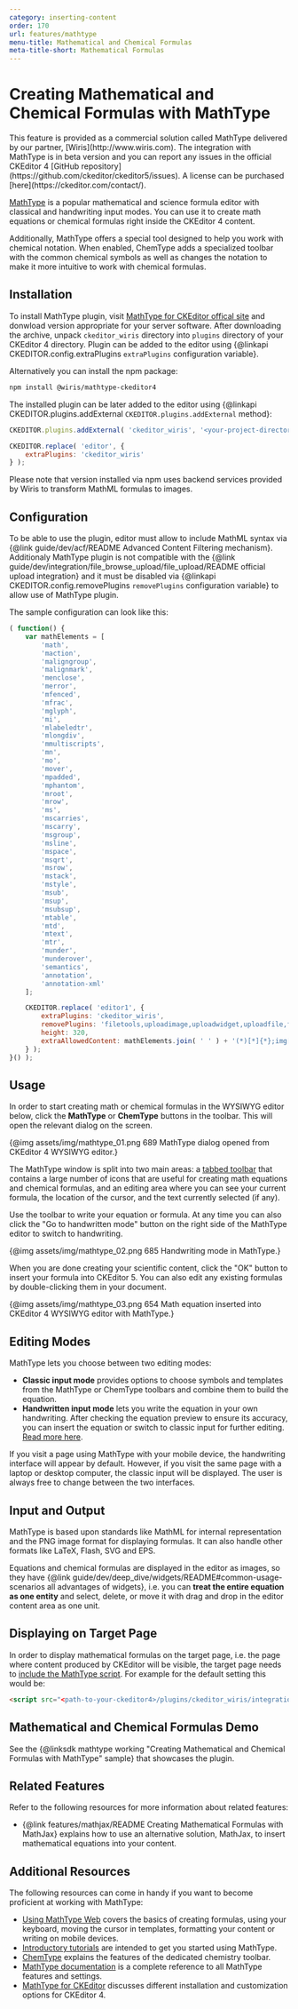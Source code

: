```yaml
---
category: inserting-content
order: 170
url: features/mathtype
menu-title: Mathematical and Chemical Formulas
meta-title-short: Mathematical Formulas
---
```

<!--
Copyright (c) 2003-2019, CKSource - Frederico Knabben. All rights reserved.
For licensing, see LICENSE.md.
-->

# Creating Mathematical and Chemical Formulas with MathType

<info-box info="">
	This feature is provided as a commercial solution called MathType delivered by our partner, [Wiris](http://www.wiris.com).
	The integration with MathType is in beta version and you can report any issues in the official CKEditor 4 [GitHub repository](https://github.com/ckeditor/ckeditor5/issues). A license can be purchased [here](https://ckeditor.com/contact/).
</info-box>

[MathType](http://www.wiris.com/en/mathtype) is a popular mathematical and science formula editor with classical and handwriting input modes. You can use it to create math equations or chemical formulas right inside the CKEditor 4 content.

Additionally, MathType offers a special tool designed to help you work with chemical notation. When enabled, ChemType adds a specialized toolbar with the common chemical symbols as well as changes the notation to make it more intuitive to work with chemical formulas.

## Installation

To install MathType plugin, visit [MathType for CKEditor offical site](https://docs.wiris.com/en/mathtype/mathtype_web/integrations/html/ckeditor) and donwload version appropriate for your server software. After downloading the archive, unpack `ckeditor_wiris` directory into `plugins` directory of your CKEditor 4 directory. Plugin can be added to the editor using {@linkapi CKEDITOR.config.extraPlugins `extraPlugins` configuration variable}.

Alternatively you can install the npm package:

```bash
npm install @wiris/mathtype-ckeditor4
```

The installed plugin can be later added to the editor using {@linkapi CKEDITOR.plugins.addExternal `CKEDITOR.plugins.addExternal` method}:

```javascript
CKEDITOR.plugins.addExternal( 'ckeditor_wiris', '<your-project-directory>/node_modules/@wiris/mathtype-ckeditor4/plugin.js' );

CKEDITOR.replace( 'editor', {
	extraPlugins: 'ckeditor_wiris'
} );
```

Please note that version installed via npm uses backend services provided by Wiris to transform MathML formulas to images.

## Configuration

To be able to use the plugin, editor must allow to include MathML syntax via {@link guide/dev/acf/README Advanced Content Filtering mechanism}. Additionaly MathType plugin is not compatible with the {@link guide/dev/integration/file_browse_upload/file_upload/README official upload integration} and it must be disabled via {@linkapi CKEDITOR.config.removePlugins `removePlugins` configuration variable} to allow use of MathType plugin.

The sample configuration can look like this:

```javascript
( function() {
	var mathElements = [
		'math',
		'maction',
		'maligngroup',
		'malignmark',
		'menclose',
		'merror',
		'mfenced',
		'mfrac',
		'mglyph',
		'mi',
		'mlabeledtr',
		'mlongdiv',
		'mmultiscripts',
		'mn',
		'mo',
		'mover',
		'mpadded',
		'mphantom',
		'mroot',
		'mrow',
		'ms',
		'mscarries',
		'mscarry',
		'msgroup',
		'msline',
		'mspace',
		'msqrt',
		'msrow',
		'mstack',
		'mstyle',
		'msub',
		'msup',
		'msubsup',
		'mtable',
		'mtd',
		'mtext',
		'mtr',
		'munder',
		'munderover',
		'semantics',
		'annotation',
		'annotation-xml'
	];

	CKEDITOR.replace( 'editor1', {
		extraPlugins: 'ckeditor_wiris',
		removePlugins: 'filetools,uploadimage,uploadwidget,uploadfile,filebrowser,easyimage',
		height: 320,
		extraAllowedContent: mathElements.join( ' ' ) + '(*)[*]{*};img[data-mathml,data-custom-editor,role](Wirisformula)'
	} );
}() );
```

## Usage

In order to start creating math or chemical formulas in the WYSIWYG editor below, click the **MathType** or **ChemType** buttons in the toolbar. This will open the relevant dialog on the screen.

{@img assets/img/mathtype_01.png 689 MathType dialog opened from CKEditor 4 WYSIWYG editor.}

The MathType window is split into two main areas: a [tabbed toolbar](https://docs.wiris.com/en/mathtype/mathtype_web/toolbar) that contains a large number of icons that are useful for creating math equations and chemical formulas, and an editing area where you can see your current formula, the location of the cursor, and the text currently selected (if any).

Use the toolbar to write your equation or formula. At any time you can also click the "Go to handwritten mode" button on the right side of the MathType editor to switch to handwriting.

{@img assets/img/mathtype_02.png 685 Handwriting mode in MathType.}

When you are done creating your scientific content, click the "OK" button to insert your formula into CKEditor 5. You can also edit any existing formulas by double-clicking them in your document.

{@img assets/img/mathtype_03.png 654 Math equation inserted into CKEditor 4 WYSIWYG editor with MathType.}

## Editing Modes

MathType lets you choose between two editing modes:
* **Classic input mode** provides options to choose symbols and templates from the MathType or ChemType toolbars and combine them to build the equation.
* **Handwritten input mode** lets you write the equation in your own handwriting. After checking the equation preview to ensure its accuracy, you can insert the equation or switch to classic input for further editing. [Read more here](https://docs.wiris.com/en/mathtype/mathtype_web/handwritten-input).

If you visit a page using MathType with your mobile device, the handwriting interface will appear by default. However, if you visit the same page with a laptop or desktop computer, the classic input will be displayed. The user is always free to change between the two interfaces.

## Input and Output

MathType is based upon standards like MathML for internal representation and the PNG image format for displaying formulas. It can also handle other formats like LaTeX, Flash, SVG and EPS.

Equations and chemical formulas are displayed in the editor as images, so they have {@link guide/dev/deep_dive/widgets/README#common-usage-scenarios all advantages of widgets}, i.e. you can **treat the entire equation as one entity** and select, delete, or move it with drag and drop in the editor content area as one unit.

## Displaying on Target Page

In order to display mathematical formulas on the target page, i.e. the page where content produced by CKEditor will be visible, the target page needs to [include the MathType script](https://docs.wiris.com/en/mathtype/mathtype_web/integrations/mathml-mode#add_a_script_to_head). For example for the default setting this would be:

```html
<script src="<path-to-your-ckeditor4>/plugins/ckeditor_wiris/integration/WIRISplugins.js?viewer=image"></script>
```

## Mathematical and Chemical Formulas Demo

See the {@linksdk mathtype working "Creating Mathematical and Chemical Formulas with MathType" sample} that showcases the plugin.

## Related Features

Refer to the following resources for more information about related features:

* {@link features/mathjax/README Creating Mathematical Formulas with MathJax} explains how to use an alternative solution, MathJax, to insert mathematical equations into your content.

## Additional Resources

The following resources can come in handy if you want to become proficient at working with MathType:
* [Using MathType Web](https://docs.wiris.com/en/mathtype/mathtype_web/using_mathtype) covers the basics of creating formulas, using your keyboard, moving the cursor in templates, formatting your content or writing on mobile devices.
* [Introductory tutorials](https://docs.wiris.com/en/mathtype/mathtype_web/intro_tutorials) are intended to get you started using MathType.
* [ChemType](https://docs.wiris.com/en/mathtype/mathtype_web/chemistry) explains the features of the dedicated chemistry toolbar.
* [MathType documentation](https://docs.wiris.com/en/mathtype/mathtype_web/start) is a complete reference to all MathType features and settings.
* [MathType for CKEditor](https://docs.wiris.com/en/mathtype/mathtype_web/integrations/html/ckeditor) discusses different installation and customization options for CKEditor 4.
